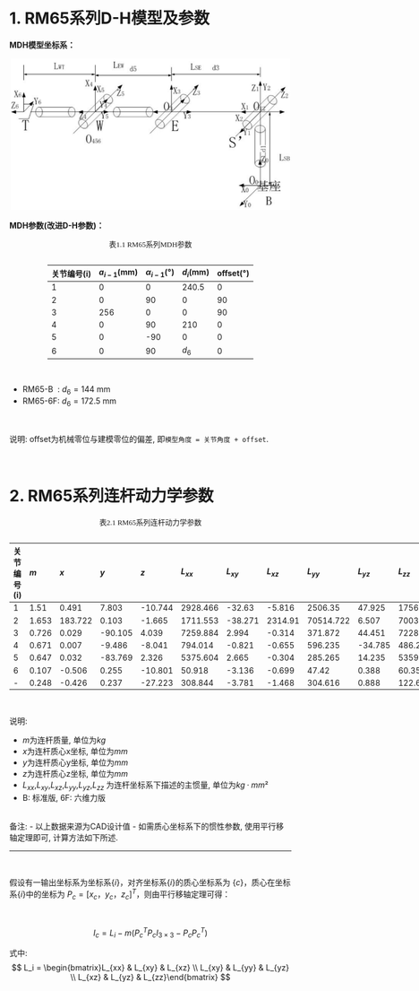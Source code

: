 # 1. RM65系列D-H模型及参数

**MDH模型坐标系：**

<div align="center"> <img src="../DH/doc/image-RM65.png" width = 500 /> </div>

**MDH参数(改进D-H参数)：**

<style>
.center 
{
  width: auto;
  display: table;
  margin-left: auto;
  margin-right: auto;
}
</style>

<p align="center"><font face="黑体" size=2.>表1.1 RM65系列MDH参数</font></p>

<div class="center">

|关节编号(i)|$a_{i-1}$(mm)|$\alpha_{i -1}$(°)|$d_i$(mm)|offset(°)|
|:--|:--|:--|:--|:--|
|   1   |   0   |   0   |  240.5|   0   |
|   2   |   0   |   90  |   0   |   90  |
|   3   |   256 |   0   |   0   |   90  |
|   4   |   0   |   90  |   210 |   0   |
|   5   |   0   |   -90 |   0   |   0   |
|   6   |   0   |   90  | $d_6$ |   0   |

</div>

<br>

- RM65-B &nbsp;: $d_6=144$ mm
- RM65-6F: $d_6=172.5$ mm


<br>

说明: offset为机械零位与建模零位的偏差, 即`模型角度 = 关节角度 + offset`.

<br>


# 2. RM65系列连杆动力学参数
<style>
.center 
{
  width: auto;
  display: table;
  margin-left: auto;
  margin-right: auto;
}
</style>

<p align="center"><font face="黑体" size=2.>表2.1 RM65系列连杆动力学参数</font></p>

<div class="center">

|关节编号(i)|$m$|$x$|$y$|$z$|$L_{xx}$|$L_{xy}$|$L_{xz}$|$L_{yy}$|$L_{yz}$|$L_{zz}$|备注|
|:--|:--|:--|:--|:--|:--|:--|:--|:--|:--|:--|:--|
|   1   | 1.51  | 0.491   | 7.803   | -10.744 | 2928.466 | -32.63  | -5.816  | 2506.35   | 47.925  | 1756.017  |  |
|   2   | 1.653 | 183.722 | 0.103   | -1.665  | 1711.553 | -38.271 | 2314.91 | 70514.722 | 6.507   | 70036.186 |  |
|   3   | 0.726 | 0.029   | -90.105 | 4.039   | 7259.884 | 2.994   | -0.314  | 371.872   | 44.451  | 7228.758  |  |
|   4   | 0.671 | 0.007   | -9.486  | -8.041  | 794.014  | -0.821  | -0.655  | 596.235   | -34.785 | 486.228   |  |
|   5   | 0.647 | 0.032   | -83.769 | 2.326   | 5375.604 | 2.665   | -0.304  | 285.265   | 14.235  | 5359.769  |  |
|   6   | 0.107 | -0.506  | 0.255   | -10.801 | 50.918   | -3.136  | -0.699  | 47.42     | 0.388   | 60.35     | B  |
|   -   | 0.248 | -0.426  | 0.237   | -27.223 | 308.844  | -3.781  | -1.468  | 304.616   | 0.888   | 122.62    | 6F |

</div>

<br>

说明:
- $m$为连杆质量, 单位为$kg$
- $x$为连杆质心x坐标, 单位为$mm$
- $y$为连杆质心y坐标, 单位为$mm$
- $z$为连杆质心z坐标, 单位为$mm$
- $L_{xx}$,$L_{xy}$,$L_{xz}$,$L_{yy}$,$L_{yz}$,$L_{zz}$ 为连杆坐标系下描述的主惯量, 单位为$kg·mm²$
- B: 标准版, 6F: 六维力版

<br>
备注: 
- 以上数据来源为CAD设计值
- 如需质心坐标系下的惯性参数, 使用平行移轴定理即可, 计算方法如下所述.

<br>

---

<br>

假设有一输出坐标系为坐标系$\{i\}$，对齐坐标系$\{i\}$的质心坐标系为 $\{c\}$，质心在坐标系$\{i\}$中的坐标为 $P_c = [x_c  ，y_c， z_c]^T$，则由平行移轴定理可得：

<br>

$$I_c = L_i - m (P_{c}^{T}P_cI_{3×3} - P_cP_{c}^{T})$$


式中:
$$
L_i = \begin{bmatrix}L_{xx} & L_{xy} & L_{xz} \\ L_{xy} & L_{yy} & L_{yz} \\ L_{xz} & L_{yz} & L_{zz}\end{bmatrix}
$$
